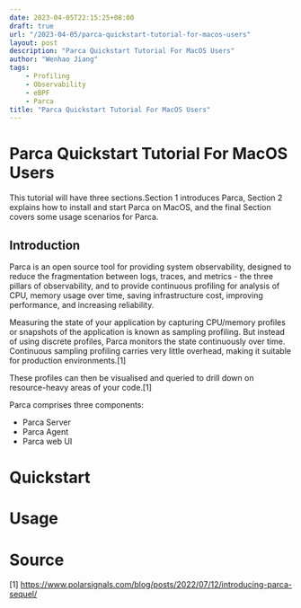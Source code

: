 ```yaml
---
date: 2023-04-05T22:15:25+08:00
draft: true
url: "/2023-04-05/parca-quickstart-tutorial-for-macos-users"
layout: post
description: "Parca Quickstart Tutorial For MacOS Users"
author: "Wenhao Jiang"
tags:
    - Profiling
    - Observability
    - eBPF
    - Parca
title: "Parca Quickstart Tutorial For MacOS Users"
---
```


# Parca Quickstart Tutorial For MacOS Users

This tutorial will have three sections.Section 1 introduces Parca, Section 2 explains how to install and start Parca on MacOS, and the final Section covers some usage scenarios for Parca.

## Introduction

Parca is an open source tool for providing system observability, designed to reduce the fragmentation between logs, traces, and metrics - the three pillars of observability, and to provide continuous profiling for analysis of CPU, memory usage over time, saving infrastructure cost, improving performance, and increasing reliability.

Measuring the state of your application by capturing CPU/memory profiles or snapshots of the application is known as sampling profiling. But instead of using discrete profiles, Parca monitors the state continuously over time. Continuous sampling profiling carries very little overhead, making it suitable for production environments.[1]

These profiles can then be visualised and queried to drill down on resource-heavy areas of your code.[1]

Parca comprises three components:

- Parca Server
- Parca Agent
- Parca web UI

# Quickstart



# Usage



# Source

[1] https://www.polarsignals.com/blog/posts/2022/07/12/introducing-parca-sequel/